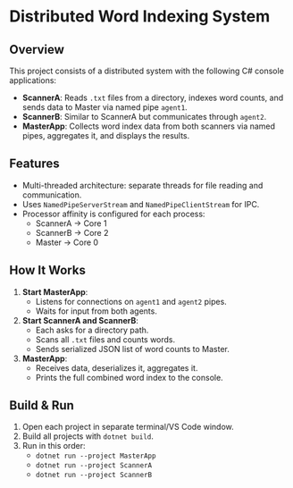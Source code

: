 # Distributed Word Indexing System

## Overview

This project consists of a distributed system with the following C# console applications:

- **ScannerA**: Reads `.txt` files from a directory, indexes word counts, and sends data to Master via named pipe `agent1`.
- **ScannerB**: Similar to ScannerA but communicates through `agent2`.
- **MasterApp**: Collects word index data from both scanners via named pipes, aggregates it, and displays the results.

## Features

- Multi-threaded architecture: separate threads for file reading and communication.
- Uses `NamedPipeServerStream` and `NamedPipeClientStream` for IPC.
- Processor affinity is configured for each process:
  - ScannerA → Core 1
  - ScannerB → Core 2
  - Master → Core 0

## How It Works

1. **Start MasterApp**:
   - Listens for connections on `agent1` and `agent2` pipes.
   - Waits for input from both agents.
2. **Start ScannerA and ScannerB**:
   - Each asks for a directory path.
   - Scans all `.txt` files and counts words.
   - Sends serialized JSON list of word counts to Master.
3. **MasterApp**:
   - Receives data, deserializes it, aggregates it.
   - Prints the full combined word index to the console.

## Build & Run

1. Open each project in separate terminal/VS Code window.
2. Build all projects with `dotnet build`.
3. Run in this order:
   - `dotnet run --project MasterApp`
   - `dotnet run --project ScannerA`
   - `dotnet run --project ScannerB`


